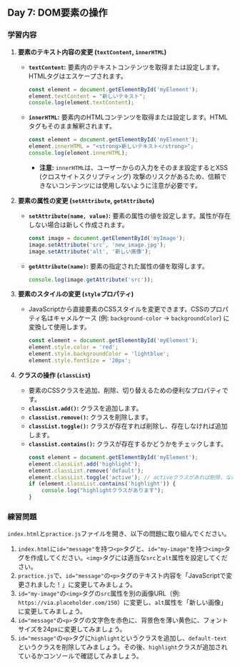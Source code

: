 ## Day 7: DOM要素の操作

### 学習内容

1.  **要素のテキスト内容の変更 (`textContent`, `innerHTML`)**
    *   **`textContent`:** 要素内のテキストコンテンツを取得または設定します。HTMLタグはエスケープされます。
        ```javascript
        const element = document.getElementById('myElement');
        element.textContent = "新しいテキスト";
        console.log(element.textContent);
        ```
    *   **`innerHTML`:** 要素内のHTMLコンテンツを取得または設定します。HTMLタグもそのまま解釈されます。
        ```javascript
        const element = document.getElementById('myElement');
        element.innerHTML = "<strong>新しいテキスト</strong>";
        console.log(element.innerHTML);
        ```
        *   **注意:** `innerHTML`は、ユーザーからの入力をそのまま設定するとXSS (クロスサイトスクリプティング) 攻撃のリスクがあるため、信頼できないコンテンツには使用しないように注意が必要です。

2.  **要素の属性の変更 (`setAttribute`, `getAttribute`)**
    *   **`setAttribute(name, value)`:** 要素の属性の値を設定します。属性が存在しない場合は新しく作成されます。
        ```javascript
        const image = document.getElementById('myImage');
        image.setAttribute('src', 'new_image.jpg');
        image.setAttribute('alt', '新しい画像');
        ```
    *   **`getAttribute(name)`:** 要素の指定された属性の値を取得します。
        ```javascript
        console.log(image.getAttribute('src'));
        ```

3.  **要素のスタイルの変更 (`style`プロパティ)**
    *   JavaScriptから直接要素のCSSスタイルを変更できます。CSSのプロパティ名はキャメルケース (例: `background-color` -> `backgroundColor`) に変換して使用します。
        ```javascript
        const element = document.getElementById('myElement');
        element.style.color = 'red';
        element.style.backgroundColor = 'lightblue';
        element.style.fontSize = '20px';
        ```

4.  **クラスの操作 (`classList`)**
    *   要素のCSSクラスを追加、削除、切り替えるための便利なプロパティです。
    *   **`classList.add()`:** クラスを追加します。
    *   **`classList.remove()`:** クラスを削除します。
    *   **`classList.toggle()`:** クラスが存在すれば削除し、存在しなければ追加します。
    *   **`classList.contains()`:** クラスが存在するかどうかをチェックします。
        ```javascript
        const element = document.getElementById('myElement');
        element.classList.add('highlight');
        element.classList.remove('default');
        element.classList.toggle('active'); // activeクラスがあれば削除、なければ追加
        if (element.classList.contains('highlight')) {
            console.log("highlightクラスがあります");
        }
        ```

### 練習問題

`index.html`と`practice.js`ファイルを開き、以下の問題に取り組んでください。

1.  `index.html`に`id="message"`を持つ`<p>`タグと、`id="my-image"`を持つ`<img>`タグを作成してください。`<img>`タグには適当な`src`と`alt`属性を設定してください。
2.  `practice.js`で、`id="message"`の`<p>`タグのテキスト内容を「JavaScriptで変更されました！」に変更してみましょう。
3.  `id="my-image"`の`<img>`タグの`src`属性を別の画像URL（例: `https://via.placeholder.com/150`）に変更し、`alt`属性を「新しい画像」に変更してみましょう。
4.  `id="message"`の`<p>`タグの文字色を赤色に、背景色を薄い黄色に、フォントサイズを24pxに変更してみましょう。
5.  `id="message"`の`<p>`タグに`highlight`というクラスを追加し、`default-text`というクラスを削除してみましょう。その後、`highlight`クラスが追加されているかコンソールで確認してみましょう。
